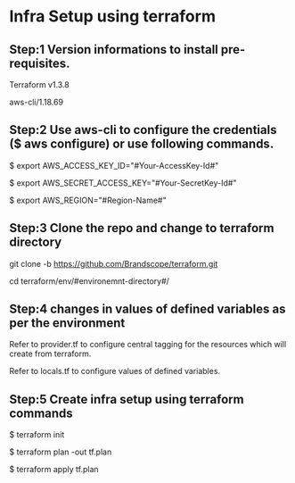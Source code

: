 # Infra Setup using terraform

## Step:1 Version informations to install pre-requisites.

Terraform v1.3.8

aws-cli/1.18.69

## Step:2 Use aws-cli to configure the credentials ($ aws configure) or use following commands.

$ export AWS_ACCESS_KEY_ID="#Your-AccessKey-Id#"

$ export AWS_SECRET_ACCESS_KEY="#Your-SecretKey-Id#"

$ export AWS_REGION="#Region-Name#"

## Step:3 Clone the repo and change to terraform directory

git clone -b <Branch-Name> https://github.com/Brandscope/terraform.git

cd terraform/env/#environemnt-directory#/

## Step:4 changes in values of defined variables as per the environment

Refer to provider.tf to configure central tagging for the resources which will create from terraform.

Refer to locals.tf to configure values of defined variables.

## Step:5 Create infra setup using terraform commands

$ terraform init

$ terraform plan -out tf.plan

$ terraform apply tf.plan
